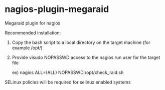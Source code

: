 # nagios-plugin-megaraid
Megaraid plugin for nagios

Recommended installation:
1) Copy the bash script to a local directory on the target machine (for example /opt/)
2) Provide visudo NOPASSWD access to the nagios run user for the target file

    ex) nagios    ALL=(ALL) NOPASSWD:/opt/check_raid.sh

SELinux policies will be required for selinux enabled systems 
